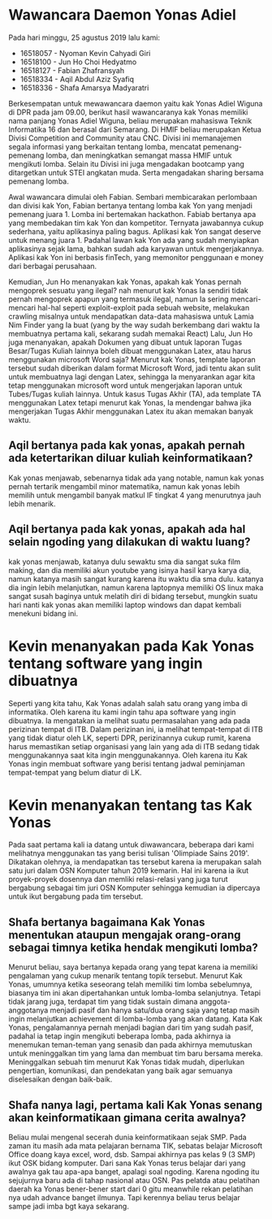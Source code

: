 # Wawancara Daemon Yonas Adiel
Pada hari minggu, 25 agustus 2019 lalu kami:
- 16518057 - Nyoman Kevin Cahyadi Giri
- 16518100 - Jun Ho Choi Hedyatmo
- 16518127 - Fabian Zhafransyah
- 16518334 - Aqil Abdul Aziz Syafiq
- 16518336 - Shafa Amarsya Madyaratri


Berkesempatan untuk mewawancara daemon yaitu kak Yonas Adiel Wiguna di DPR pada jam 09.00, berikut hasil wawancaranya
kak Yonas memiliki nama panjang Yonas Adiel Wiguna, beliau merupakan mahasiswa Teknik Informatika 16 dan berasal dari Semarang. Di HMIF beliau merupakan Ketua Divisi Competition and Community atau CNC. Divisi ini memanajemen segala informasi yang berkaitan tentang lomba, mencatat pemenang-pemenang lomba, dan meningkatkan semangat massa HMIF untuk mengikuti lomba. Selain itu Divisi ini juga mengadakan bootcamp yang ditargetkan untuk STEI angkatan muda. Serta mengadakan sharing bersama pemenang lomba.

Awal wawancara dimulai oleh Fabian. Sembari membicarakan perlombaan dan divisi kak Yon, Fabian bertanya tentang lomba kak Yon yang menjadi pemenang juara 1. Lomba ini bertemakan hackathon. Fabiab bertanya apa yang membedakan tim kak Yon dan kompetitor. Ternyata jawabannya cukup sederhana, yaitu aplikasinya paling bagus. Aplikasi kak Yon sangat deserve untuk menang juara 1. Padahal lawan kak Yon ada yang sudah menyiapkan aplikasinya sejak lama, bahkan sudah ada karyawan untuk mengerjakannya. Aplikasi kak Yon ini berbasis finTech, yang memonitor penggunaan e money dari berbagai perusahaan. 

Kemudian, Jun Ho menanyakan kak Yonas, apakah kak Yonas pernah mengoprek sesuatu yang ilegal? nah menurut kak Yonas Ia sendiri tidak pernah mengoprek apapun
yang termasuk ilegal, namun Ia sering mencari-mencari hal-hal seperti exploit-exploit pada sebuah website, melakukan crawling misalnya untuk mendapatkan
data-data mahasiswa untuk Lamia Nim Finder yang Ia buat (yang by the way sudah berkembang dari waktu Ia membuatnya pertama kali, sekarang sudah memakai React)
Lalu, Jun Ho juga menanyakan, apakah Dokumen yang dibuat untuk laporan Tugas Besar/Tugas Kuliah lainnya boleh dibuat menggunakan Latex, atau harus menggunakan microsoft Word saja?
Menurut kak Yonas, template laporan tersebut sudah diberikan dalam format Microsoft Word, jadi tentu akan sulit untuk membuatnya lagi dengan Latex, sehingga Ia menyarankan
agar kita tetap menggunakan microsoft word untuk mengerjakan laporan untuk Tubes/Tugas kuliah lainnya. Untuk kasus Tugas Akhir (TA), ada template TA menggunakan
Latex tetapi menurut kak Yonas, Ia mendengar bahwa jika mengerjakan Tugas Akhir menggunakan Latex itu akan memakan banyak waktu.

## Aqil bertanya pada kak yonas, apakah pernah ada ketertarikan diluar kuliah keinformatikaan?
Kak yonas menjawab, sebenarnya tidak ada yang notable, namun kak yonas pernah tertarik mengambil minor matematika, namun kak yonas lebih memilih untuk mengambil banyak matkul IF tingkat 4 yang menurutnya jauh lebih menarik.

## Aqil bertanya pada kak yonas, apakah ada hal selain ngoding yang dilakukan di waktu luang?
kak yonas menjawab, katanya dulu sewaktu sma dia sangat suka film making, dan dia memiliki akun youtube yang isinya hasil karya karya dia, namun katanya masih sangat kurang karena itu waktu dia sma dulu. katanya dia ingin lebih melanjutkan, namun karena laptopnya memiliki OS linux maka sangat susah baginya untuk melatih diri di bidang tersebut, mungkin suatu hari nanti kak yonas akan memiliki laptop windows dan dapat kembali menekuni bidang ini.

# Kevin menanyakan pada Kak Yonas tentang software yang ingin dibuatnya
Seperti yang kita tahu, Kak Yonas adalah salah satu orang yang imba di informatika. Oleh karena itu kami ingin tahu apa software yang ingin dibuatnya. Ia mengatakan ia melihat suatu permasalahan yang ada pada perizinan tempat di ITB. Dalam perizinan ini, ia melihat tempat-tempat di ITB yang tidak diatur oleh LK, seperti DPR, perizinannya cukup rumit, karena harus memastikan setiap organisasi yang lain yang ada di ITB sedang tidak menggunakannya saat kita ingin menggunakannya. Oleh karena itu Kak Yonas ingin membuat software yang berisi tentang jadwal peminjaman tempat-tempat yang belum diatur di LK.

# Kevin menanyakan tentang tas Kak Yonas
Pada saat pertama kali ia datang untuk diwawancara, beberapa dari kami melihatnya menggunakan tas yang berisi tulisan 'Olimpiade Sains 2019'. Dikatakan olehnya, ia mendapatkan tas tersebut karena ia merupakan salah satu juri dalam OSN Komputer tahun 2019 kemarin. Hal ini karena ia ikut proyek-proyek dosennya dan memliki relasi-relasi yang juga turut bergabung sebagai tim juri OSN Komputer sehingga kemudian ia dipercaya untuk ikut bergabung pada tim tersebut.

## Shafa bertanya bagaimana Kak Yonas menentukan ataupun mengajak orang-orang sebagai timnya ketika hendak mengikuti lomba?
Menurut beliau, saya bertanya kepada orang yang tepat karena ia memiliki pengalaman yang cukup menarik tentang topik tersebut. Menurut Kak Yonas, umumnya ketika seseorang telah memiliki tim lomba sebelumnya, biasanya tim ini akan dipertahankan untuk lomba-lomba selanjutnya. Tetapi tidak jarang juga, terdapat tim yang tidak sustain dimana anggota-anggotanya menjadi pasif dan hanya satu/dua orang saja yang tetap masih ingin melanjutkan achievement di lomba-lomba yang akan datang. Kata Kak Yonas, pengalamannya pernah menjadi bagian dari tim yang sudah pasif, padahal ia tetap ingin mengikuti beberapa lomba, pada akhirnya ia menemukan teman-teman yang senasib dan pada akhirnya memutuskan untuk meninggalkan tim yang lama dan membuat tim baru bersama mereka. Meninggalkan sebuah tim menurut Kak Yonas tidak mudah, diperlukan pengertian, komunikasi, dan pendekatan yang baik agar semuanya diselesaikan dengan baik-baik.

## Shafa nanya lagi, pertama kali Kak Yonas senang akan keinformatikaan gimana cerita awalnya?
Beliau mulai mengenal secerah dunia keinformatikaan sejak SMP. Pada zaman itu masih ada mata pelajaran bernama TIK, sebatas belajar Microsoft Office doang kaya excel, word, dsb. Sampai akhirnya pas kelas 9 (3 SMP) ikut OSK bidang komputer. Dari sana Kak Yonas terus belajar dari yang awalnya gak tau apa-apa banget, apalagi soal ngoding. Karena ngoding itu sejujurnya baru ada di tahap nasional atau OSN. Pas pelatda atau pelatihan daerah ka Yonas bener-bener start dari 0 gitu meanwhile rekan pelatihan nya udah advance banget ilmunya. Tapi kerennya beliau terus belajar sampe jadi imba bgt kaya sekarang.

